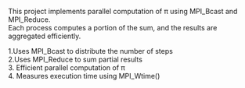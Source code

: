 This project implements parallel computation of π using MPI_Bcast and MPI_Reduce.  
Each process computes a portion of the sum, and the results are aggregated efficiently.

1.Uses MPI_Bcast to distribute the number of steps  
2.Uses MPI_Reduce to sum partial results  
3. Efficient parallel computation of π  
4. Measures execution time using MPI_Wtime()  

